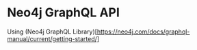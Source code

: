 # Neo4j GraphQL API

Using (Neo4j GraphQL Library)[https://neo4j.com/docs/graphql-manual/current/getting-started/]
